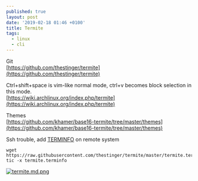 ```yaml
---
published: true
layout: post
date: '2019-02-18 01:46 +0100'
title: Termite
tags:
  - linux
  - cli
---
```

Git  
[https://github.com/thestinger/termite](https://github.com/thestinger/termite)

Ctrl+shift+space is vim-like normal mode, ctrl+v becomes block selection in this mode.  
[https://wiki.archlinux.org/index.php/termite](https://wiki.archlinux.org/index.php/termite)  

Themes  
[https://github.com/khamer/base16-termite/tree/master/themes](https://github.com/khamer/base16-termite/tree/master/themes)

Ssh trouble, add [TERMINFO](https://github.com/thestinger/termite#terminfo) on remote system  

    wget https://raw.githubusercontent.com/thestinger/termite/master/termite.terminfo
    tic -x termite.terminfo

[![termite.md.png](https://cdn.scrot.moe/images/2019/02/18/termite.md.png)](https://scrot.moe/image/aDCEy)
